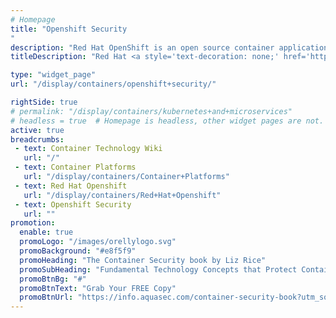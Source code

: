 ```yaml
---
# Homepage
title: "Openshift Security
"
description: "Red Hat OpenShift is an open source container application platform by Red Hat based on top of Docker containers and the Kubernetes container cluster manager for enterprise app development and deployment.  This page gathers resources about OpenShift built-in security features."
titleDescription: "Red Hat <a style='text-decoration: none;' href='https://www.aquasec.com/wiki/display/containers/OpenShift+vs.+Kubernetes' class='external-link' target='_blank'><span>&nbsp;</span>OpenShift</a> is an open source container application platform by Red Hat based on top of Docker containers and the Kubernetes container cluster manager for enterprise app development and deployment.  This page gathers resources about OpenShift built-in security features." 

type: "widget_page"
url: "/display/containers/openshift+security/" 

rightSide: true 
# permalink: "/display/containers/kubernetes+and+microservices"
# headless = true  # Homepage is headless, other widget pages are not.
active: true
breadcrumbs:
 - text: Container Technology Wiki
   url: "/"
 - text: Container Platforms
   url: "/display/containers/Container+Platforms"
 - text: Red Hat Openshift
   url: "/display/containers/Red+Hat+Openshift"
 - text: Openshift Security
   url: ""
promotion:
  enable: true
  promoLogo: "/images/orellylogo.svg"
  promoBackground: "#e8f5f9"
  promoHeading: "The Container Security book by Liz Rice"
  promoSubHeading: "Fundamental Technology Concepts that Protect Containerized Applications"
  promoBtnBg: "#"
  promoBtnText: "Grab Your FREE Copy"
  promoBtnUrl: "https://info.aquasec.com/container-security-book?utm_source=wiki"
---
```


